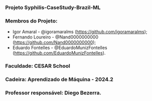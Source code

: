 ### Projeto Syphilis-CaseStudy-Brazil-ML 

### Membros do Projeto:

* Igor Amaral - @igoramaralms (https://github.com/igoramaralms);
* Fernando Loureiro - @Nand0000000000 (https://github.com/Nand0000000000);
* Eduardo Fontelles - @EduardoMunizFontelles (https://github.com/EduardoMunizFontelles).

### Faculdade: **CESAR School**
### Cadeira: Aprendizado de Máquina - 2024.2 
### Professor responsável: Diego Bezerra.
